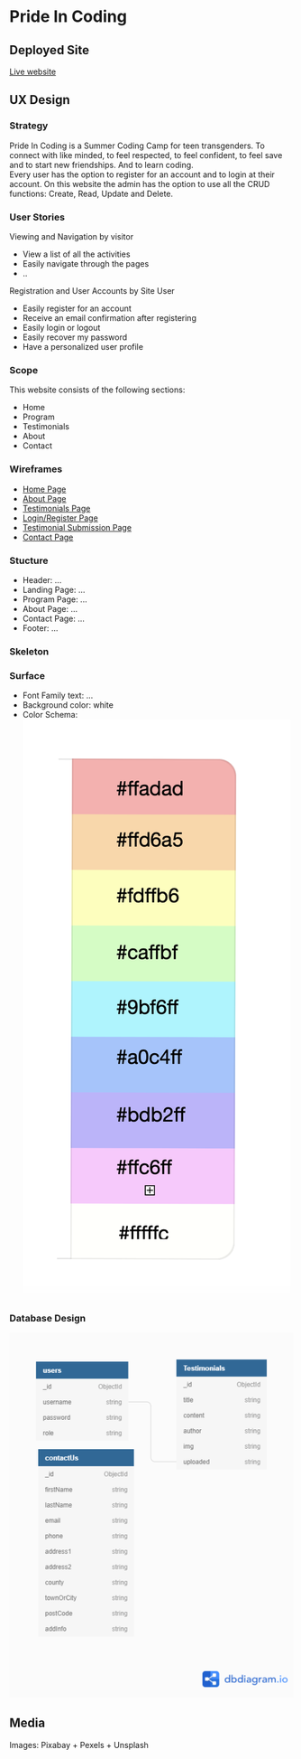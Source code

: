 # Pride In Coding

## Deployed Site
[Live website](https://pride-in-coding.herokuapp.com/)

## UX Design

### Strategy
Pride In Coding is a Summer Coding Camp for teen transgenders. 
To connect with like minded, to feel respected, to feel confident, to feel save and to start new friendships. 
And to learn coding.<br>
Every user has the option to register for an account and to login at their account.
On this website the admin has the option to use all the CRUD functions: Create, Read, Update and Delete.

### User Stories
Viewing and Navigation by visitor
- View a list of all the activities 
- Easily navigate through the pages
- ..

Registration and User Accounts by Site User
- Easily register for an account
- Receive an email confirmation after registering
- Easily login or logout
- Easily recover my password
- Have a personalized user profile

### Scope
This website consists of the following sections:

- Home 
- Program 
- Testimonials
- About
- Contact

### Wireframes

- [Home Page](design-resources/wireframes/Homepage-wireframe.png)
- [About Page](design-resources/wireframes/about-wireframe.JPG)
- [Testimonials Page](design-resources/wireframes/testimonials-wireframe.png)
- [Login/Register Page](design-resources/wireframes/login-register.png)
- [Testimonial Submission Page](design-resources/wireframes/testimonial-submission.png)
- [Contact Page](design-resources/wireframes/contact-wireframe.JPG)

### Stucture
- Header: ...
- Landing Page: ...
- Program Page: ...
- About Page: ...
- Contact Page: ...
- Footer: ...

### Skeleton

### Surface
- Font Family text: ...
- Background color: white
- Color Schema:
![](design-resources/wireframes/colour_palette.png)


### Database Design

![Pride in Coding Database Strucute](design-resources/database/pride-in-coding-dbdiagram.png)

## Media

Images: Pixabay + Pexels + Unsplash